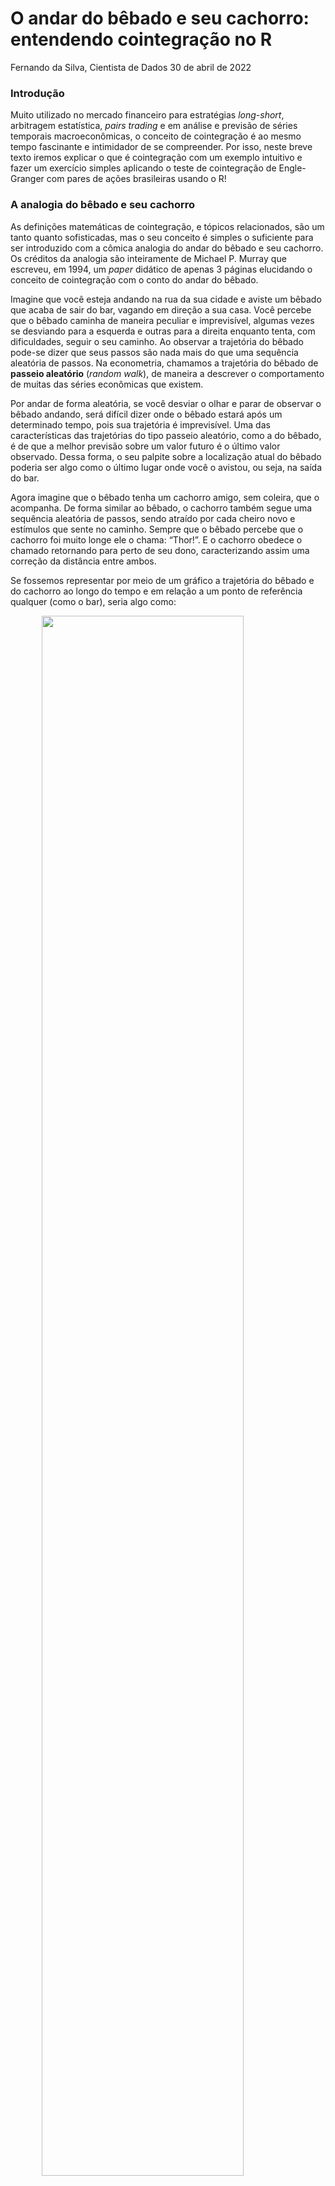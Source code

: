 O andar do bêbado e seu cachorro: entendendo cointegração no R
================
Fernando da Silva, Cientista de Dados
30 de abril de 2022

### Introdução

Muito utilizado no mercado financeiro para estratégias *long-short*,
arbitragem estatística, *pairs trading* e em análise e previsão de
séries temporais macroeconômicas, o conceito de cointegração é ao mesmo
tempo fascinante e intimidador de se compreender. Por isso, neste breve
texto iremos explicar o que é cointegração com um exemplo intuitivo e
fazer um exercício simples aplicando o teste de cointegração de
Engle-Granger com pares de ações brasileiras usando o R!

### A analogia do bêbado e seu cachorro

As definições matemáticas de cointegração, e tópicos relacionados, são
um tanto quanto sofisticadas, mas o seu conceito é simples o suficiente
para ser introduzido com a cômica analogia do andar do bêbado e seu
cachorro. Os créditos da analogia são inteiramente de Michael P. Murray
que escreveu, em 1994, um *paper* didático de apenas 3 páginas
elucidando o conceito de cointegração com o conto do andar do bêbado.

Imagine que você esteja andando na rua da sua cidade e aviste um bêbado
que acaba de sair do bar, vagando em direção a sua casa. Você percebe
que o bêbado caminha de maneira peculiar e imprevisível, algumas vezes
se desviando para a esquerda e outras para a direita enquanto tenta, com
dificuldades, seguir o seu caminho. Ao observar a trajetória do bêbado
pode-se dizer que seus passos são nada mais do que uma sequência
aleatória de passos. Na econometria, chamamos a trajetória do bêbado de
**passeio aleatório** (*random walk*), de maneira a descrever o
comportamento de muitas das séries econômicas que existem.

Por andar de forma aleatória, se você desviar o olhar e parar de
observar o bêbado andando, será difícil dizer onde o bêbado estará após
um determinado tempo, pois sua trajetória é imprevisível. Uma das
características das trajetórias do tipo passeio aleatório, como a do
bêbado, é de que a melhor previsão sobre um valor futuro é o último
valor observado. Dessa forma, o seu palpite sobre a localização atual do
bêbado poderia ser algo como o último lugar onde você o avistou, ou
seja, na saída do bar.

Agora imagine que o bêbado tenha um cachorro amigo, sem coleira, que o
acompanha. De forma similar ao bêbado, o cachorro também segue uma
sequência aleatória de passos, sendo atraído por cada cheiro novo e
estímulos que sente no caminho. Sempre que o bêbado percebe que o
cachorro foi muito longe ele o chama: “Thor!”. E o cachorro obedece o
chamado retornando para perto de seu dono, caracterizando assim uma
correção da distância entre ambos.

Se fossemos representar por meio de um gráfico a trajetória do bêbado e
do cachorro ao longo do tempo e em relação a um ponto de referência
qualquer (como o bar), seria algo como:

<img src="imgs/random_walk.png" width="80%" style="display: block; margin: auto;" />

Observando as trajetórias de ambos, pode-se dizer que mesmo que a
localização atual do bêbado após um tempo seja imprevisível, a
localização do cachorro é relativamente previsível, pois ele não se
afastará muito do seu dono. Dessa forma, agora um bom palpite sobre a
localização do bêbado, por exemplo, pode ser dado uma vez que você tenha
encontrado o cachorro, e vice-versa, pois conforme seguem dando passos
aleatórios também corrigem a distância entre ambos. Na econometria,
chamamos isso formalmente de **mecanismo de correção de erros**.

Note, também, que ambas as trajetórias são o que chamamos de séries
temporais não-estacionárias, dado que quanto mais tempo passa é mais
provável que o bêbado e seu cachorro estejam vagando bem longe de onde
foram vistos por último. Se for verdade que a distância entre eles seja
corrigida por um mecanismo de correção de erros, então a distância entre
as trajetórias é dita *cointegrada de ordem zero*.

Para entender o que a expressão *cointegrada de ordem zero* significa,
vale primeiro entender o que são *séries integradas*. Séries temporais
não-estacionárias que se tornam estacionárias quando
diferenciadas<sup>1</sup> *n* vezes são ditas *integradas de ordem n*
ou, simplesmente, *I(n)*. Para duas séries temporais serem cointegradas,
cada série precisa ser integrada de mesma ordem, *n*; por isso o termo
*cointegração*. Sendo assim, um conjunto de séries temporais, todas
integradas de ordem *n*, são ditas cointegradas se e somente se alguma
combinação linear das séries é integrada de ordem menor do que *n*. Tal
combinação linear foi chamada de **relação de cointegração**, conforme o
trabalho de Engle e Granger (1987).

### Cointegração no sentido de Engle-Granger

De maneira um pouco mais formal, partindo de um modelo de passeio
aleatório para as trajetórias do bêbado
(<img src="https://render.githubusercontent.com/render/math?math=x_t">)
e do cachorro
(<img src="https://render.githubusercontent.com/render/math?math=y_t">),
temos:

<img src="https://render.githubusercontent.com/render/math?math=u_t = x_t - x_{t-1}"><br>
<img src="https://render.githubusercontent.com/render/math?math=w_t = y_t - y_{t-1}">

onde
<img src="https://render.githubusercontent.com/render/math?math=u_t"> e
<img src="https://render.githubusercontent.com/render/math?math=w_t">
representam, respectivamente, o passeio aleatório do bêbado e do
cachorro ao longo do tempo
<img src="https://render.githubusercontent.com/render/math?math=t"> e
são ruído branco estacionários. Podemos então modelar a “trajetória
cointegrada” do bêbado e do cachorro como:

<img src="https://render.githubusercontent.com/render/math?math=u_t %2B c(y_{t-1} - x_{t-1}) = x_t - x_{t-1}"><br>
<img src="https://render.githubusercontent.com/render/math?math=w_t %2B d(x_{t-1} - y_{t-1}) = y_t - y_{t-1}">

onde
<img src="https://render.githubusercontent.com/render/math?math=u_t"> e
<img src="https://render.githubusercontent.com/render/math?math=w_t">
são novamente os passeios aleatórios do bêbado e do cachorro e os termos
adicionais no lado esquerdo das equações são os *termos de correção de
erro* pelo quais o bêbado e o cachorro corrigem a distância um do outro,
ou seja, permanecem próximos. Podemos então dizer que, das equações
acima,
<img src="https://render.githubusercontent.com/render/math?math=(y_{t-1} - x_{t-1})">
é uma relação de cointegração entre a trajetória do bêbado e do
cachorro. Dessa forma, se estabelece uma relação de equilíbrio de longo
prazo entre as trajetórias.

Note que se os termos de correção de erros forem não-estacionários,
então as trajetórias modeladas para o bêbado e o cachorro também seriam
não-estacionárias, portanto ambos iriam provavelmente se distanciar
bastante ao longo do tempo. Nesse caso, diríamos que as séries temporais
das trajetórias do bêbado e do cachorro não são cointegradas de ordem
zero. No entanto, Engle e Granger (1987) provaram que se a trajetória do
bêbado e do cachorro são ambas integradas de ordem 1 e seguem o descrito
nas equações acima, então as trajetórias cointegram.

A analogia do bêbado e seu cachorro é uma boa forma de entender os
conceitos básicos de cointegração e do mecanismo de correção de erro, no
entanto, há inúmeros detalhes técnicos que devem ser considerados em
aplicações com dados reais. Para se aprofundar mais no tema considere um
curso de econometria de séries temporais.

O conceito de cointegração é bastante utilizado em exercícios de
macroeconomia, mas também pode ser usado no mercado financeiro com o
objetivo de identificar relações — como a do bêbado e seu cachorro —
entre ativos e realizar operações lucrativas com a técnica. Um exemplo
disso são as estratégias de *pairs trading*, onde se realiza operações
com pares de ativos que apresentem relação de cointegração de modo a
obter lucro com a arbitragem. O grande desafio dessa aplicação é
encontrar o par de ativo que apresente essas características.

### Teste de Cointegração de Engle-Granger

De maneira prática, para verificar se um conjunto de séries temporais
<img src="https://render.githubusercontent.com/render/math?math=y_t"> e
<img src="https://render.githubusercontent.com/render/math?math=x_t">
cointegram, é preciso seguir os procedimentos propostos por Engle e
Granger (1987):

1.  Verificar se as séries são estacionárias
2.  Estimar a regressão cointegrante das séries:
    <img src="https://render.githubusercontent.com/render/math?math=y_t = %5Calpha %2B %5Cbeta x_t %2B %5Cepsilon_t">
3.  Verificar se o resíduo da regressão cointegrante é estacionário
    usando os valores críticos de Engle e Granger (1987)
4.  Se o resíduo for estacionário, a regressão cointegrante não é
    espúria e pode-se estimar um modelo de correção de erros para obter
    a relação de equilíbrio das séries

A seguir mostraremos como aplicar o teste com um par de ações negociadas
na B3 e para isso usaremos a linguagem R.

### Exemplo no R

O exemplo utilizará o par de ações PETR3 e PETR4 no período de 28 de
março de 2021 até 28 de março de 2022. Os dados são públicos e podem ser
acessados pelo Yahoo Finance, havendo opção de usar pacotes ou web
scraping para extrair os dados. O código abaixo faz a extração e
tratamento de dados:

``` r
# Carregar pacotes/dependências
library(curl)     # CRAN v4.3.2
library(magrittr) # CRAN v2.0.2
library(dplyr)    # CRAN v1.0.8
library(rio)      # CRAN v0.5.29
library(tidyr)    # CRAN v1.2.0
library(aTSA)     # CRAN v3.1.2
library(ggplot2)  # CRAN v3.3.5

# Coleta de dados online: ações da PETR3 e PETR4
if (!dir.exists("data")) {dir.create("data")}
curl::curl_download(
  url      = "https://query1.finance.yahoo.com/v7/finance/download/PETR3.SA?period1=1619568000&period2=1651104000&interval=1d&events=history&includeAdjustedClose=true",
  destfile = "data/petr3.csv"
  )
curl::curl_download(
  url      = "https://query1.finance.yahoo.com/v7/finance/download/PETR4.SA?period1=1619568000&period2=1651104000&interval=1d&events=history&includeAdjustedClose=true",
  destfile = "data/petr4.csv"
  )
dados_petr3 <- rio::import("data/petr3.csv", setclass = "tbl_df")
dados_petr4 <- rio::import("data/petr4.csv", setclass = "tbl_df")

# Trata dados
dados <- dplyr::left_join(
  x  = dplyr::select(dados_petr3, "date" = "Date", "petr3" = "Adj Close"),
  y  = dplyr::select(dados_petr4, "date" = "Date", "petr4" = "Adj Close"),
  by = "date"
  )
```

Antes de partir para o teste vale visualizar as séries temporais:

``` r
# Plotar séries
dados %>%
  tidyr::pivot_longer(cols = -"date") %>%
  ggplot2::ggplot() +
  ggplot2::aes(x = date, y = value, color = name) +
  ggplot2::geom_line()
```

<img src="cointegration_files/figure-gfm/unnamed-chunk-3-1.png" width="100%" style="display: block; margin: auto;" />

As séries parecem apresentar uma trajetória de passeio aleatório, como a
do bêbado e seu cachorro, algo comum em séries de ativos financeiros.

Agora vamos para a primeira etada do teste de cointegração de
Engle-Granger, ou seja, verificar se as séries são estacionárias.
Podemos fazer isso com o teste ADF através da função `adf.test()`:

``` r
aTSA::adf.test(dados$petr3)
```

    ## Augmented Dickey-Fuller Test 
    ## alternative: stationary 
    ##  
    ## Type 1: no drift no trend 
    ##      lag  ADF p.value
    ## [1,]   0 1.41   0.959
    ## [2,]   1 1.51   0.967
    ## [3,]   2 1.64   0.975
    ## [4,]   3 1.61   0.974
    ## [5,]   4 1.83   0.983
    ## Type 2: with drift no trend 
    ##      lag    ADF p.value
    ## [1,]   0 -0.986   0.701
    ## [2,]   1 -1.018   0.690
    ## [3,]   2 -0.974   0.706
    ## [4,]   3 -1.011   0.693
    ## [5,]   4 -1.002   0.696
    ## Type 3: with drift and trend 
    ##      lag   ADF p.value
    ## [1,]   0 -2.42   0.401
    ## [2,]   1 -2.30   0.448
    ## [3,]   2 -2.15   0.513
    ## [4,]   3 -2.18   0.501
    ## [5,]   4 -2.00   0.576
    ## ---- 
    ## Note: in fact, p.value = 0.01 means p.value <= 0.01

``` r
aTSA::adf.test(dados$petr4)
```

    ## Augmented Dickey-Fuller Test 
    ## alternative: stationary 
    ##  
    ## Type 1: no drift no trend 
    ##      lag  ADF p.value
    ## [1,]   0 1.17   0.936
    ## [2,]   1 1.23   0.944
    ## [3,]   2 1.29   0.951
    ## [4,]   3 1.36   0.956
    ## [5,]   4 1.55   0.970
    ## Type 2: with drift no trend 
    ##      lag   ADF p.value
    ## [1,]   0 -1.17   0.635
    ## [2,]   1 -1.20   0.626
    ## [3,]   2 -1.18   0.634
    ## [4,]   3 -1.18   0.633
    ## [5,]   4 -1.18   0.632
    ## Type 3: with drift and trend 
    ##      lag   ADF p.value
    ## [1,]   0 -2.68   0.290
    ## [2,]   1 -2.62   0.315
    ## [3,]   2 -2.54   0.349
    ## [4,]   3 -2.46   0.383
    ## [5,]   4 -2.28   0.456
    ## ---- 
    ## Note: in fact, p.value = 0.01 means p.value <= 0.01

Conforme os resultados, falhamos em rejeitar a hipótese nula do teste de
a série ter raiz unitária, ou seja, as séries são não-estacionárias nos
testes considerados (sem constante com tendência, com constante sem
tendência e com constante e tendência).

Identificado que as séries são integradas de mesma ordem (nesse caso
I(1), conforme pode ser confirmado usando a função `forecast::ndiffs`),
podemos prosseguir com as etapas 2 e 3 que envolvem estimar a regressão
cointegrante e verificar a estacionariedade do resíduo desta regressão.
No R, isso tudo pode ser feito com a função `coint.test()`, que já toma
o cuidado de usar os valores críticos corretos para testar os resíduos,
conforme MacKinnon (1991).

``` r
# Teste de Cointegração de Engle-Granger
aTSA::coint.test(dados$petr3, dados$petr4)
```

    ## Response: dados$petr3 
    ## Input: dados$petr4 
    ## Number of inputs: 1 
    ## Model: y ~ X + 1 
    ## ------------------------------- 
    ## Engle-Granger Cointegration Test 
    ## alternative: cointegrated 
    ## 
    ## Type 1: no trend 
    ##     lag      EG p.value 
    ##    4.00   -4.25    0.01 
    ## ----- 
    ##  Type 2: linear trend 
    ##     lag      EG p.value 
    ##    4.00    0.44    0.10 
    ## ----- 
    ##  Type 3: quadratic trend 
    ##     lag      EG p.value 
    ##   4.000   0.358   0.100 
    ## ----------- 
    ## Note: p.value = 0.01 means p.value <= 0.01 
    ##     : p.value = 0.10 means p.value >= 0.10

Note que a função aplica 3 especificações: sem tendência, com tendência
e com tendência ao quadrado. Em outros pacotes estatísticos e
econométricos, como no Gretl, considera-se geralmente somente a
primeira. Conforme os resultados, pelo p-valor da primeira
especificação, sem tendência, temos que o resíduo da regressão
cointegrante é estacionário. Em outras palavras, há evidências de que
**as séries PETR3 e PETR4 cointegram**, para a amostra de dados
selecionada.

### Referências

Abordamos brevemente o conceito de cointegração de séries temporais no
sentido de Engle-Granger. Há vários buracos deixados ao longo do texto
que precisam de mais espaço e conhecimentos prévios para serem
preenchidos. Espero poder abordar outros desses tópicos sobre séries
temporais adiante, mas por enquanto aproveite para conferir abaixo os
trabalhos citados. <br><br>

Engle, R. F., & Granger, C. W. (1987). *Co-integration and error
correction: representation, estimation, and testing*. Econometrica:
journal of the Econometric Society, 251-276.<br><br> MacKinnon, J. G.
(1991). *Critical values for cointegration tests*, Ch. 13 in Long-run
Economic Relationships: Readings in Cointegration, eds. R. F. Engle and
C. W. J. Granger, Oxford, Oxford University Press.<br><br> Murray, M. P.
(1994). *A drunk and her dog: an illustration of cointegration and error
correction*. The American Statistician, 48(1), 37-39.

------------------------------------------------------------------------

<sup>1</sup> Para entender mais sobre diferenciação veja [este
post](https://analisemacro.com.br/data-science/como-reverter-a-primeira-diferenca-de-uma-serie-temporal/).
